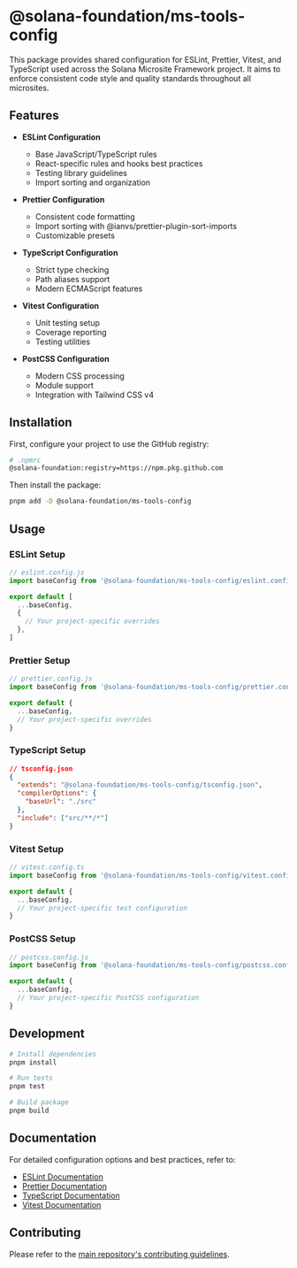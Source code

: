 # @solana-foundation/ms-tools-config

This package provides shared configuration for ESLint, Prettier, Vitest, and TypeScript used across the Solana Microsite Framework project. It aims to enforce consistent code style and quality standards throughout all microsites.

## Features

- **ESLint Configuration**

  - Base JavaScript/TypeScript rules
  - React-specific rules and hooks best practices
  - Testing library guidelines
  - Import sorting and organization

- **Prettier Configuration**

  - Consistent code formatting
  - Import sorting with @ianvs/prettier-plugin-sort-imports
  - Customizable presets

- **TypeScript Configuration**

  - Strict type checking
  - Path aliases support
  - Modern ECMAScript features

- **Vitest Configuration**

  - Unit testing setup
  - Coverage reporting
  - Testing utilities

- **PostCSS Configuration**
  - Modern CSS processing
  - Module support
  - Integration with Tailwind CSS v4

## Installation

First, configure your project to use the GitHub registry:

```bash
# .npmrc
@solana-foundation:registry=https://npm.pkg.github.com
```

Then install the package:

```bash
pnpm add -D @solana-foundation/ms-tools-config
```

## Usage

### ESLint Setup

```javascript
// eslint.config.js
import baseConfig from '@solana-foundation/ms-tools-config/eslint.config.base.js'

export default [
  ...baseConfig,
  {
    // Your project-specific overrides
  },
]
```

### Prettier Setup

```javascript
// prettier.config.js
import baseConfig from '@solana-foundation/ms-tools-config/prettier.config.js'

export default {
  ...baseConfig,
  // Your project-specific overrides
}
```

### TypeScript Setup

```json
// tsconfig.json
{
  "extends": "@solana-foundation/ms-tools-config/tsconfig.json",
  "compilerOptions": {
    "baseUrl": "./src"
  },
  "include": ["src/**/*"]
}
```

### Vitest Setup

```typescript
// vitest.config.ts
import baseConfig from '@solana-foundation/ms-tools-config/vitest.config.js'

export default {
  ...baseConfig,
  // Your project-specific test configuration
}
```

### PostCSS Setup

```javascript
// postcss.config.js
import baseConfig from '@solana-foundation/ms-tools-config/postcss.config.js'

export default {
  ...baseConfig,
  // Your project-specific PostCSS configuration
}
```

## Development

```bash
# Install dependencies
pnpm install

# Run tests
pnpm test

# Build package
pnpm build
```

## Documentation

For detailed configuration options and best practices, refer to:

- [ESLint Documentation](https://eslint.org/)
- [Prettier Documentation](https://prettier.io/)
- [TypeScript Documentation](https://www.typescriptlang.org/)
- [Vitest Documentation](https://vitest.dev/)

## Contributing

Please refer to the [main repository's contributing guidelines](../../README.md#contributing).
